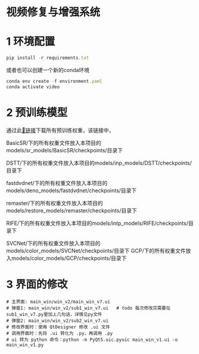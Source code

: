 # 视频修复与增强系统

# 1 环境配置

```jsx
pip install -r requirements.txt
```

或者也可以创建一个新的conda环境

```jsx
conda env create -f environment.yaml
conda activate video
```

# 2 预训练模型

通过此[🔗链接](https://1drv.ms/f/s!AiI3TwilOS8Ut1FyPD5HgwKpxfKT?e=xxGZEo)下载所有预训练权重，该链接中，

BasicSR/下的所有权重文件放入本项目的models/sr_models/BasicSR/checkpoints/目录下

DSTT/下的所有权重文件放入本项目的models/inp_models/DSTT/checkpoints/目录下

fastdvdnet/下的所有权重文件放入本项目的models/deno_models/fastdvdnet/checkpoints/目录下

remaster/下的所有权重文件放入本项目的models/restore_models/remaster/checkpoints/目录下

RIFE/下的所有权重文件放入本项目的models/intp_models/RIFE/checkpoints/目录下

SVCNet/下的所有权重文件放入本项目的models/color_models/SVCNet/checkpoints/目录下
GCP/下的所有权重文件放入models/color_models/GCP/checkpoints/目录下

# 3 界面的修改

```
# 主界面: main_win/win_v2/main_win_v7.ui
# 弹窗1: main_win/win_v2/sub1_win_v7.ui   # todo 每次修改完需要在sub1_win_v7.py里加上几句话，详情见py文件
# 弹窗2: main_win/win_v2/sub2_win_v7.ui
# 修改界面时：使用 QtDesigner 修改 .ui 文件
# 调用界面时：先将 .ui 转化为 .py，再调用 .py
# ui 转为 python 命令：python -m PyQt5.uic.pyuic main_win_v1.ui -o main_win_v1.py
```
